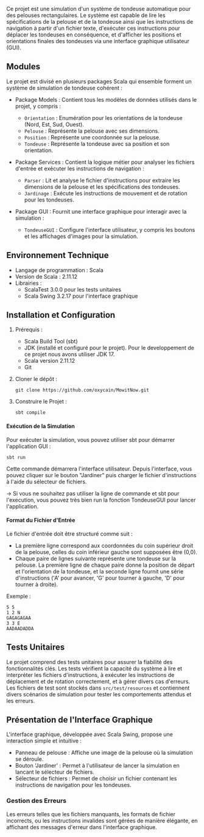Ce projet est une simulation d'un système de tondeuse automatique pour des pelouses rectangulaires. Le système est capable de lire les spécifications de la pelouse et de la tondeuse ainsi que les instructions de navigation à partir d'un fichier texte, d'exécuter ces instructions pour déplacer les tondeuses en conséquence, et d'afficher les positions et orientations finales des tondeuses via une interface graphique utilisateur (GUI).


Modules
---------------

Le projet est divisé en plusieurs packages Scala qui ensemble forment un système de simulation de tondeuse cohérent :

-   Package Models : Contient tous les modèles de données utilisés dans le projet, y compris :

    -   `Orientation` : Enumération pour les orientations de la tondeuse (Nord, Est, Sud, Ouest).
    -   `Pelouse` : Représente la pelouse avec ses dimensions.
    -   `Position` : Représente une coordonnée sur la pelouse.
    -   `Tondeuse` : Représente la tondeuse avec sa position et son orientation.
-   Package Services : Contient la logique métier pour analyser les fichiers d'entrée et exécuter les instructions de navigation :

    -   `Parser` : Lit et analyse le fichier d'instructions pour extraire les dimensions de la pelouse et les spécifications des tondeuses.
    -   `Jardinage` : Exécute les instructions de mouvement et de rotation pour les tondeuses.
-   Package GUI : Fournit une interface graphique pour interagir avec la simulation :

    -   `TondeuseGUI` : Configure l'interface utilisateur, y compris les boutons et les affichages d'images pour la simulation.

Environnement Technique
-----------------------

-   Langage de programmation : Scala
-   Version de Scala : 2.11.12
-   Librairies :
    -   ScalaTest 3.0.0 pour les tests unitaires
    -   Scala Swing 3.2.17 pour l'interface graphique

Installation et Configuration
-----------------------


1.  Prérequis :

    -   Scala Build Tool (sbt)
    -   JDK (installé et configuré pour le projet). Pour le developpement de ce projet nous avons utiliser JDK 17.
    -   Scala version 2.11.12
    -   Git
2.  Cloner le dépôt :

    ```
    git clone https://github.com/oxycain/MowitNow.git
    ```

3.  Construire le Projet :

    `sbt compile`

#### Exécution de la Simulation

Pour exécuter la simulation, vous pouvez utiliser sbt pour démarrer l'application GUI :

`sbt run`

Cette commande démarrera l'interface utilisateur. Depuis l'interface, vous pouvez cliquer sur le bouton "Jardiner" puis charger le fichier d'instructions à l'aide du sélecteur de fichiers.

-> Si vous ne souhaitez pas utiliser la ligne de commande et sbt pour l'execution, vous pouvez très bien run la fonction TondeuseGUI pour lancer l'application.

#### Format du Fichier d'Entrée

Le fichier d'entrée doit être structuré comme suit :

-   La première ligne correspond aux coordonnées du coin supérieur droit de la pelouse,
celles du coin inférieur gauche sont supposées être (0,0).
-   Chaque paire de lignes suivante représente une tondeuse sur la pelouse. La première ligne de chaque paire donne la position de départ et l'orientation de la tondeuse, et la seconde ligne fournit une série d'instructions ('A' pour avancer, 'G' pour tourner à gauche, 'D' pour tourner à droite).

Exemple :

```
5 5
1 2 N
GAGAGAGAA
3 3 E
AADAADADDA
```

Tests Unitaires
---------------

Le projet comprend des tests unitaires pour assurer la fiabilité des fonctionnalités clés. Les tests vérifient la capacité du système à lire et interpréter les fichiers d'instructions, à exécuter les instructions de déplacement et de rotation correctement, et à gérer divers cas d'erreurs. Les fichiers de test sont stockés dans `src/test/resources` et contiennent divers scénarios de simulation pour tester les comportements attendus et les erreurs.


Présentation de l'Interface Graphique
-------------------------------------

L'interface graphique, développée avec Scala Swing, propose une interaction simple et intuitive :

-   Panneau de pelouse : Affiche une image de la pelouse où la simulation se déroule.
-   Bouton 'Jardiner' : Permet à l'utilisateur de lancer la simulation  en lancant le sélecteur de fichiers.
-   Sélecteur de fichiers : Permet de choisir un fichier contenant les instructions de navigation pour les tondeuses.

### Gestion des Erreurs

Les erreurs telles que les fichiers manquants, les formats de fichier incorrects, ou les instructions invalides sont gérées de manière élégante, en affichant des messages d'erreur dans l'interface graphique.

